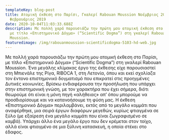 ```yaml
---
templateKey: blog-post
title: Ατομική έκθεση στο Παρίσι, Γκαλερί Rabouan Moussion Νοέμβριος 2018 -
  Φεβρουάριος 2019
date: 2020-10-04T11:03:33.688Z
description: Με πολλή χαρά παρουσιάζω την πρώτη μου ατομική έκθεση στο Παρίσι,
  με τίτλο «Επιστημονικό Δόγμα» (“Scientific Dogma”) στη γκαλερί Rabouan
  Moussion.
featuredimage: /img/rabouanmoussion-scientificdogma-5103-hd-web.jpg
---
```

Με πολλή χαρά παρουσιάζω την πρώτη μου ατομική έκθεση στο Παρίσι, με τίτλο «Επιστημονικό Δόγμα» (“Scientific Dogma”) στη γκαλερί Rabouan Moussion. Ένα μεγάλης κλίμακας έργο της έκθεσης είχε παρουσιαστεί στη Μπιενάλε της Ρίγα, RIBOCA 1, στη Λετονία, όπου και εκεί σχολίαζα τον έντονο επιστημονικό δογματισμό που επικρατεί στις προηγμένες Δυτικές κοινωνίες. Βρίσκω ενδιαφέρουσα την προσήλωση που υπάρχει στην επιστημονική γνώση, με τον χαρακτήρα που έχει σήμερα, διότι θεωρούμε ότι είναι η μόνη πηγή «αλήθειας» απ’ όπου μπορούμε να προσδιορίσουμε και να κατανοήσουμε τη φύση μας. Η έκθεση «Επιστημονικό Δόγμα» περιλαμβάνει, εκτός από το μεγάλο κομμάτι που αναφέρθηκε, μια σειρά έργων διαφόρων μεγεθών, κυρίως φτιαγμένα σε ξύλο (με εξαίρεση ένα μεγάλο κομμάτι που είναι ζωγραφισμένο σε καμβά). Υπάρχει άλλο ένα μεγάλο έργο που δεν κρέμεται στον τοίχο, αλλά είναι φτιαγμένο σε μια ξύλινη κατασκευή, η οποία στέκει στο έδαφος.